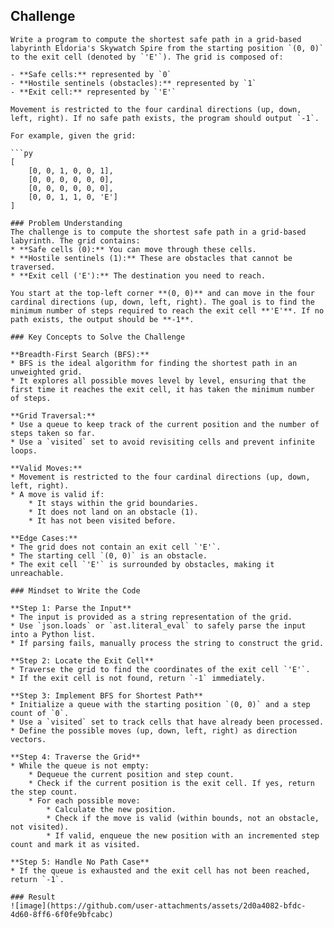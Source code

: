 ## Challenge
```
Write a program to compute the shortest safe path in a grid-based labyrinth Eldoria's Skywatch Spire from the starting position `(0, 0)` to the exit cell (denoted by `'E'`). The grid is composed of:

- **Safe cells:** represented by `0`
- **Hostile sentinels (obstacles):** represented by `1`
- **Exit cell:** represented by `'E'`

Movement is restricted to the four cardinal directions (up, down, left, right). If no safe path exists, the program should output `-1`.

For example, given the grid:

```py
[
    [0, 0, 1, 0, 0, 1],
    [0, 0, 0, 0, 0, 0],
    [0, 0, 0, 0, 0, 0],
    [0, 0, 1, 1, 0, 'E']
]
```
```
### Problem Understanding
The challenge is to compute the shortest safe path in a grid-based labyrinth. The grid contains:
* **Safe cells (0):** You can move through these cells.
* **Hostile sentinels (1):** These are obstacles that cannot be traversed.
* **Exit cell ('E'):** The destination you need to reach.

You start at the top-left corner **(0, 0)** and can move in the four cardinal directions (up, down, left, right). The goal is to find the minimum number of steps required to reach the exit cell **'E'**. If no path exists, the output should be **-1**.

### Key Concepts to Solve the Challenge

**Breadth-First Search (BFS):**
* BFS is the ideal algorithm for finding the shortest path in an unweighted grid.
* It explores all possible moves level by level, ensuring that the first time it reaches the exit cell, it has taken the minimum number of steps.

**Grid Traversal:**
* Use a queue to keep track of the current position and the number of steps taken so far.
* Use a `visited` set to avoid revisiting cells and prevent infinite loops.

**Valid Moves:**
* Movement is restricted to the four cardinal directions (up, down, left, right).
* A move is valid if:
    * It stays within the grid boundaries.
    * It does not land on an obstacle (1).
    * It has not been visited before.

**Edge Cases:**
* The grid does not contain an exit cell `'E'`.
* The starting cell `(0, 0)` is an obstacle.
* The exit cell `'E'` is surrounded by obstacles, making it unreachable.

### Mindset to Write the Code

**Step 1: Parse the Input**
* The input is provided as a string representation of the grid.
* Use `json.loads` or `ast.literal_eval` to safely parse the input into a Python list.
* If parsing fails, manually process the string to construct the grid.

**Step 2: Locate the Exit Cell**
* Traverse the grid to find the coordinates of the exit cell `'E'`.
* If the exit cell is not found, return `-1` immediately.

**Step 3: Implement BFS for Shortest Path**
* Initialize a queue with the starting position `(0, 0)` and a step count of `0`.
* Use a `visited` set to track cells that have already been processed.
* Define the possible moves (up, down, left, right) as direction vectors.

**Step 4: Traverse the Grid**
* While the queue is not empty:
    * Dequeue the current position and step count.
    * Check if the current position is the exit cell. If yes, return the step count.
    * For each possible move:
        * Calculate the new position.
        * Check if the move is valid (within bounds, not an obstacle, not visited).
        * If valid, enqueue the new position with an incremented step count and mark it as visited.

**Step 5: Handle No Path Case**
* If the queue is exhausted and the exit cell has not been reached, return `-1`.

### Result
![image](https://github.com/user-attachments/assets/2d0a4082-bfdc-4d60-8ff6-6f0fe9bfcabc)
